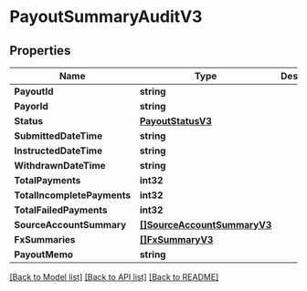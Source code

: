 # PayoutSummaryAuditV3

## Properties

Name | Type | Description | Notes
------------ | ------------- | ------------- | -------------
**PayoutId** | **string** |  | 
**PayorId** | **string** |  | [optional] 
**Status** | [**PayoutStatusV3**](PayoutStatusV3.md) |  | 
**SubmittedDateTime** | **string** |  | 
**InstructedDateTime** | **string** |  | [optional] 
**WithdrawnDateTime** | **string** |  | [optional] 
**TotalPayments** | **int32** |  | [optional] 
**TotalIncompletePayments** | **int32** |  | [optional] 
**TotalFailedPayments** | **int32** |  | [optional] 
**SourceAccountSummary** | [**[]SourceAccountSummaryV3**](SourceAccountSummaryV3.md) |  | [optional] 
**FxSummaries** | [**[]FxSummaryV3**](FxSummaryV3.md) |  | [optional] 
**PayoutMemo** | **string** |  | [optional] 

[[Back to Model list]](../README.md#documentation-for-models) [[Back to API list]](../README.md#documentation-for-api-endpoints) [[Back to README]](../README.md)



